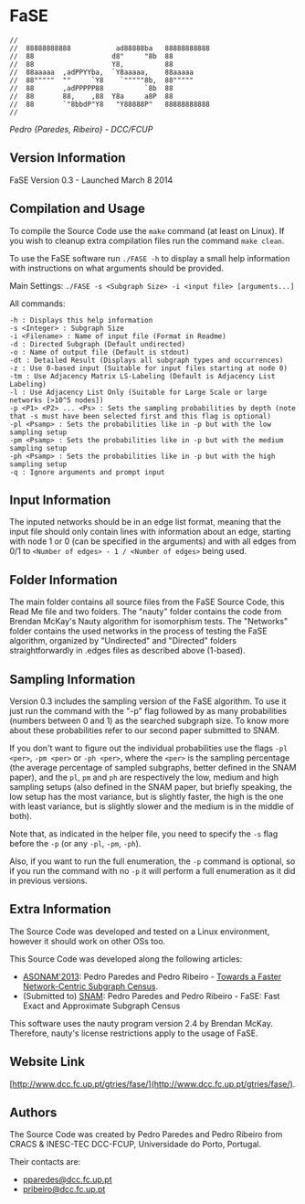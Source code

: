 # FaSE

    //                                                
    //  88888888888           ad88888ba   88888888888  
    //  88                   d8"     "8b  88           
    //  88                   Y8,          88           
    //  88aaaaa  ,adPPYYba,  `Y8aaaaa,    88aaaaa      
    //  88"""""  ""     `Y8    `"""""8b,  88"""""      
    //  88       ,adPPPPP88          `8b  88           
    //  88       88,    ,88  Y8a     a8P  88           
    //  88       `"8bbdP"Y8   "Y88888P"   88888888888  
    //                                                 

_Pedro {Paredes, Ribeiro} - DCC/FCUP_

## Version Information
FaSE Version 0.3 - Launched March 8 2014

## Compilation and Usage
To compile the Source Code use the `make` command (at least on Linux).
If you wish to cleanup extra compilation files run the command `make clean`.

To use the FaSE software run `./FASE -h` to display a small help information
with instructions on what arguments should be provided.

Main Settings: `./FASE -s <Subgraph Size> -i <input file> [arguments...]`

All commands:

    -h : Displays this help information
	-s <Integer> : Subgraph Size
	-i <Filename> : Name of input file (Format in Readme)
	-d : Directed Subgraph (Default undirected)
	-o : Name of output file (Default is stdout)
	-dt : Detailed Result (Displays all subgraph types and occurrences)
	-z : Use 0-based input (Suitable for input files starting at node 0)
	-tm : Use Adjacency Matrix LS-Labeling (Default is Adjacency List Labeling)
	-l : Use Adjacency List Only (Suitable for Large Scale or large networks [>10^5 nodes])
	-p <P1> <P2> ... <Ps> : Sets the sampling probabilities by depth (note that -s must have been selected first and this flag is optional)
	-pl <Psamp> : Sets the probabilities like in -p but with the low sampling setup
	-pm <Psamp> : Sets the probabilities like in -p but with the medium sampling setup
	-ph <Psamp> : Sets the probabilities like in -p but with the high sampling setup
	-q : Ignore arguments and prompt input

## Input Information
The inputed networks should be in an edge list format, meaning that the input
file should only contain lines with information about an edge, starting with
node 1 or 0 (can be specified in the arguments) and with all edges from 0/1
to `<Number of edges> - 1 / <Number of edges>` being used.

## Folder Information
The main folder contains all source files from the FaSE Source Code, this Read Me
file and two folders. The "nauty" folder contains the code from Brendan McKay's
Nauty algorithm for isomorphism tests. The "Networks" folder contains the used
networks in the process of testing the FaSE algorithm, organized by "Undirected"
and "Directed" folders straightforwardly in .edges files as described above (1-based).

## Sampling Information
Version 0.3 includes the sampling version of the FaSE algorithm. To use it just run the command with the "-p" flag followed by as many probabilities (numbers between 0 and 1) as the searched subgraph size. To know more about these probabilities refer to our second paper submitted to SNAM.

If you don't want to figure out the individual probabilities use the flags `-pl <per>`, `-pm <per>` or `-ph <per>`, where the `<per>` is the sampling percentage (the average percentage of sampled subgraphs, better defined in the SNAM paper), and the `pl`, `pm` and `ph` are respectively the low, medium and high sampling setups (also defined in the SNAM paper, but briefly speaking, the low setup has the most variance, but is slightly faster, the high is the one with least variance, but is slightly slower and the medium is in the middle of both).

Note that, as indicated in the helper file, you need to specify the `-s` flag before the `-p` (or any `-pl`, `-pm`, `-ph`).

Also, if you want to run the full enumeration, the `-p` command is optional, so if you run the command with no `-p` it will perform a full enumeration as it did in previous versions.

## Extra Information
The Source Code was developed and tested on a Linux environment, however it
should work on other OSs too.

This Source Code was developed along the following articles:

* [ASONAM'2013](http://asonam.cpsc.ucalgary.ca/): Pedro Paredes and Pedro Ribeiro - [Towards a Faster
Network-Centric Subgraph Census](http://dl.acm.org/citation.cfm?doid=2492517.2492535).
* (Submitted to) [SNAM](https://www.springer.com/computer/database+management+%26+information+retrieval/journal/13278): Pedro Paredes and Pedro Ribeiro - FaSE: Fast Exact and Approximate Subgraph Census

This software uses the nauty program version 2.4 by Brendan McKay. Therefore, nauty's
license restrictions apply to the usage of FaSE.

## Website Link
[http://www.dcc.fc.up.pt/gtries/fase/](http://www.dcc.fc.up.pt/gtries/fase/).

## Authors
The Source Code was created by Pedro Paredes and Pedro Ribeiro from CRACS & INESC-TEC
DCC-FCUP, Universidade do Porto, Portugal.

Their contacts are:

* [pparedes@dcc.fc.up.pt](mailto:pparedes@dcc.fc.up.pt)
* [pribeiro@dcc.fc.up.pt](mailto:pribeiro@dcc.fc.up.pt)
